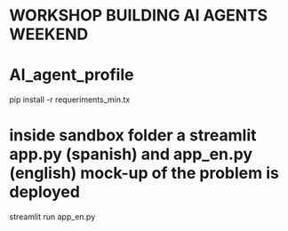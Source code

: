 # WORKSHOP BUILDING AI AGENTS WEEKEND
# AI_agent_profile
pip install -r requeriments_min.tx
# inside sandbox folder a streamlit app.py (spanish) and app_en.py (english) mock-up of the problem is deployed
streamlit run app_en.py
